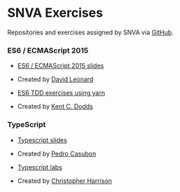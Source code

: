 # SNVA Exercises

Repositories and exercises assigned by SNVA via [GitHub](https://github.com/dheeraj-thedev). 

### ES6 / ECMAScript 2015
- [ES6 / ECMAScript 2015 slides](https://slides.com/drksephy/ecmascript-2015)
- Created by [David Leonard](https://github.com/DrkSephy)

- [ES6 TDD exercises using yarn](https://github.com/kentcdodds/es6-workshop)
- Created by [Kent C. Dodds](https://github.com/kentcdodds)

### TypeScript 
- [Typescript slides](https://slides.com/pedrocasaubon/typescriptbcnjs)
- Created by [Pedro Casubon](https://slides.com/pedrocasaubon)

- [Typescript labs](https://github.com/GeekTrainer/learn-typescript)
- Created by [Christopher Harrison](https://github.com/GeekTrainer) 